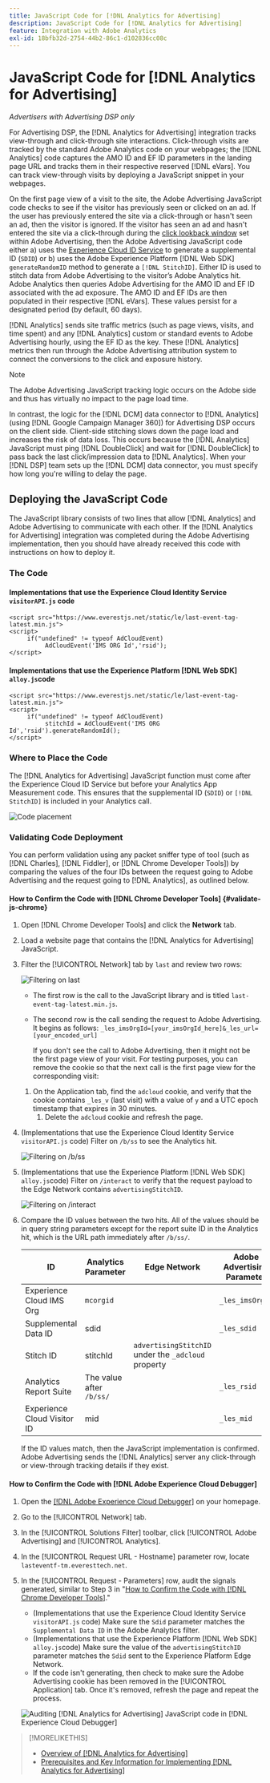 ```yaml
---
title: JavaScript Code for [!DNL Analytics for Advertising]
description: JavaScript Code for [!DNL Analytics for Advertising]
feature: Integration with Adobe Analytics
exl-id: 18bfb32d-2754-44b2-86c1-d102836cc08c
---
```

# JavaScript Code for [!DNL Analytics for Advertising]

*Advertisers with Advertising DSP only*

For Advertising DSP, the [!DNL Analytics for Advertising] integration tracks view-through and click-through site interactions. Click-through visits are tracked by the standard Adobe Analytics code on your webpages; the [!DNL Analytics] code captures the AMO ID and EF ID parameters in the landing page URL and tracks them in their respective reserved [!DNL eVars]. You can track view-through visits by deploying a JavaScript snippet in your webpages.

On the first page view of a visit to the site, the Adobe Advertising JavaScript code checks to see if the visitor has previously seen or clicked on an ad. If the user has previously entered the site via a click-through or hasn't seen an ad, then the visitor is ignored. If the visitor has seen an ad and hasn't entered the site via a click-through during the [click lookback window](/help/integrations/analytics/prerequisites.md#lookback-a4adc) set within Adobe Advertising, then the Adobe Advertising JavaScript code either a) uses the [Experience Cloud ID Service](https://experienceleague.adobe.com/docs/id-service/using/home.html) to generate a supplemental ID (`SDID`) or b) uses the Adobe Experience Platform [!DNL Web SDK] `generateRandomID` method to generate a `[!DNL StitchID]`. Either ID is used to stitch data from Adobe Advertising to the visitor’s Adobe Analytics hit. Adobe Analytics then queries Adobe Advertising for the AMO ID and EF ID associated with the ad exposure. The AMO ID and EF IDs are then populated in their respective [!DNL eVars]. These values persist for a designated period (by default, 60 days).

[!DNL Analytics] sends site traffic metrics (such as page views, visits, and time spent) and any [!DNL Analytics] custom or standard events to Adobe Advertising hourly, using the EF ID as the key. These [!DNL Analytics] metrics then run through the Adobe Advertising attribution system to connect the conversions to the click and exposure history.

>[!NOTE]
>
>The Adobe Advertising JavaScript tracking logic occurs on the Adobe side and thus has virtually no impact to the page load time.
>
>In contrast, the logic for the [!DNL DCM] data connector to [!DNL Analytics] (using [!DNL Google Campaign Manager 360]) for Advertising DSP occurs on the client side. Client-side stitching slows down the page load and increases the risk of data loss. This occurs because the [!DNL Analytics] JavaScript must ping [!DNL DoubleClick] and wait for [!DNL DoubleClick] to pass back the last click/impression data to [!DNL Analytics]. When your [!DNL DSP] team sets up the [!DNL DCM] data connector, you must specify how long you're willing to delay the page.

## Deploying the JavaScript Code

The JavaScript library consists of two lines that allow [!DNL Analytics] and Adobe Advertising to communicate with each other. If the [!DNL Analytics for Advertising] integration was completed during the Adobe Advertising implementation, then you should have already received this code with instructions on how to deploy it.

### The Code

#### Implementations that use the Experience Cloud Identity Service `visitorAPI.js` code

```
<script src="https://www.everestjs.net/static/le/last-event-tag-latest.min.js">
<script>
     if("undefined" != typeof AdCloudEvent) 
          AdCloudEvent('IMS ORG Id','rsid');
</script>
```

#### Implementations that use the Experience Platform [!DNL Web SDK] `alloy.js`code

```
<script src="https://www.everestjs.net/static/le/last-event-tag-latest.min.js">
<script>
     if("undefined" != typeof AdCloudEvent) 
          stitchId = AdCloudEvent('IMS ORG Id','rsid').generateRandomId();
</script>
```

### Where to Place the Code

The [!DNL Analytics for Advertising] JavaScript function must come after the Experience Cloud ID Service but before your Analytics App Measurement code. This ensures that the supplemental ID (`SDID`) or `[!DNL StitchID]` is included in your Analytics call.

![Code placement](/help/integrations/assets/a4adc-code-placement.png)

### Validating Code Deployment

You can perform validation using any packet sniffer type of tool (such as [!DNL Charles], [!DNL Fiddler], or [!DNL Chrome Developer Tools]) by comparing the values of the four IDs between the request going to Adobe Advertising and the request going to [!DNL Analytics], as outlined below.

#### How to Confirm the Code with [!DNL Chrome Developer Tools] {#validate-js-chrome}

1. Open [!DNL Chrome Developer Tools] and click the **Network** tab.

1. Load a website page that contains the [!DNL Analytics for Advertising] JavaScript.

1. Filter the [!UICONTROL Network] tab by `last` and review two rows:

    ![Filtering on last](/help/integrations/assets/a4adc-code-validation-filter-last.png)

    * The first row is the call to the JavaScript library and is titled `last-event-tag-latest.min.js`.
    * The second row is the call sending the request to Adobe Advertising. It begins as follows: `_les_imsOrgId=[your_imsOrgId_here]&_les_url=[your_encoded_url]`

       If you don't see the call to Adobe Advertising, then it might not be the first page view of your visit. For testing purposes, you can remove the cookie so that the next call is the first page view for the corresponding visit:

    1. On the Application tab, find the `adcloud` cookie, and verify that the cookie contains `_les_v` (last visit) with a value of `y` and a UTC epoch timestamp that expires in 30 minutes.
        1. Delete the `adcloud` cookie and refresh the page.

1. (Implementations that use the Experience Cloud Identity Service `visitorAPI.js` code) Filter on `/b/ss` to see the Analytics hit.

    ![Filtering on `/b/ss`](/help/integrations/assets/a4adc-code-validation-filter-bss.png)

1. (Implementations that use the Experience Platform [!DNL Web SDK] `alloy.js`code) Filter on `/interact` to verify that the request payload to the Edge Network contains `advertisingStitchID`.

    ![Filtering on `/interact`](/help/integrations/assets/a4adc-code-validation-filter-interact.png)

1. Compare the ID values between the two hits. All of the values should be in query string parameters except for the report suite ID in the Analytics hit, which is the URL path immediately after `/b/ss/`.

    | ID | Analytics Parameter | Edge Network | Adobe Advertising Parameter |
    | --- | --- | --- | --- |
    | Experience Cloud IMS Org | `mcorgid` |  | `_les_imsOrgid` |
    | Supplemental Data ID | sdid |  | `_les_sdid` |
    | Stitch ID | stitchId | `advertisingStitchID` under the `_adcloud` property  |  |
    | Analytics Report Suite | The value after `/b/ss/` | | `_les_rsid` |
    | Experience Cloud Visitor ID | mid |  | `_les_mid` |

    If the ID values match, then the JavaScript implementation is confirmed. Adobe Advertising sends the [!DNL Analytics] server any click-through or view-through tracking details if they exist.

#### How to Confirm the Code with [!DNL Adobe Experience Cloud Debugger]

1. Open the [[!DNL Adobe Experience Cloud Debugger]](https://experienceleague.adobe.com/docs/debugger/using-v2/summary.html) on your homepage.
1. Go to the [!UICONTROL Network] tab.
1. In the [!UICONTROL Solutions Filter] toolbar, click [!UICONTROL Adobe Advertising] and [!UICONTROL Analytics].
1. In the [!UICONTROL Request URL - Hostname] parameter row, locate `lasteventf-tm.everesttech.net`.
1. In the [!UICONTROL Request - Parameters] row, audit the signals generated, similar to Step 3 in "[How to Confirm the Code with [!DNL Chrome Developer Tools]](#validate-js-chrome)."
    * (Implementations that use the Experience Cloud Identity Service `visitorAPI.js` code) Make sure the `Sdid` parameter matches the `Supplemental Data ID` in the Adobe Analytics filter.
    * (Implementations that use the Experience Platform [!DNL Web SDK] `alloy.js`code) Make sure the value of the `advertisingStitchID` parameter matches the `Sdid` sent to the Experience Platform Edge Network.
    * If the code isn't generating, then check to make sure the Adobe Advertising cookie has been removed in the [!UICONTROL Application] tab. Once it's removed, refresh the page and repeat the process.

    ![Auditing [!DNL Analytics for Advertising] JavaScript code in [!DNL Experience Cloud Debugger]](/help/integrations/assets/a4adc-js-audit-debugger.png)

>[!MORELIKETHIS]
>
>* [Overview of [!DNL Analytics for Advertising]](overview.md)
>* [Prerequisites and Key Information for Implementing [!DNL Analytics for Advertising]](prerequisites.md)
